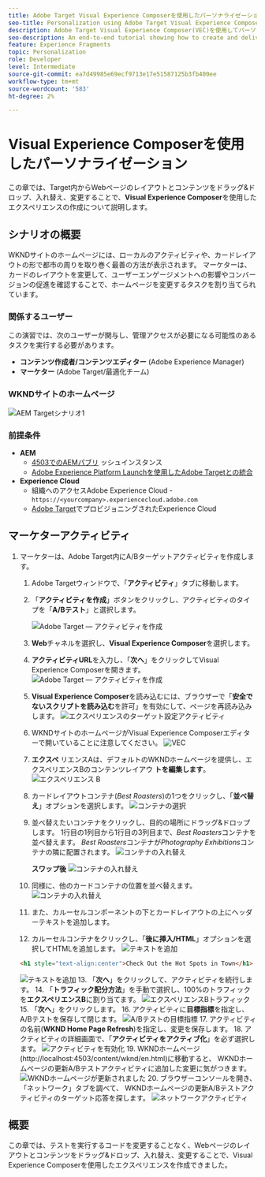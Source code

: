```yaml
---
title: Adobe Target Visual Experience Composerを使用したパーソナライゼーション
seo-title: Personalization using Adobe Target Visual Experience Composer (VEC)
description: Adobe Target Visual Experience Composer(VEC)を使用してパーソナライズされたエクスペリエンスを作成し、配信する方法を示す、エンドツーエンドのチュートリアルです。
seo-description: An end-to-end tutorial showing how to create and deliver personalized experience using Adobe Target Visual Experience Composer (VEC).
feature: Experience Fragments
topic: Personalization
role: Developer
level: Intermediate
source-git-commit: ea7d49985e69ecf9713e17e51587125b3fb400ee
workflow-type: tm+mt
source-wordcount: '583'
ht-degree: 2%

---
```



# Visual Experience Composerを使用したパーソナライゼーション

この章では、Target内からWebページのレイアウトとコンテンツをドラッグ&amp;ドロップ、入れ替え、変更することで、**Visual Experience Composer**&#x200B;を使用したエクスペリエンスの作成について説明します。

## シナリオの概要

WKNDサイトのホームページには、ローカルのアクティビティや、カードレイアウトの形で都市の周りを取り巻く最善の方法が表示されます。 マーケターは、カードのレイアウトを変更して、ユーザーエンゲージメントへの影響やコンバージョンの促進を確認することで、ホームページを変更するタスクを割り当てられています。

### 関係するユーザー

この演習では、次のユーザーが関与し、管理アクセスが必要になる可能性のあるタスクを実行する必要があります。

* **コンテンツ作成者/コンテンツエディター** (Adobe Experience Manager)
* **マーケター** (Adobe Target/最適化チーム)

### WKNDサイトのホームページ

![AEM Targetシナリオ1](assets/personalization-use-case-3/aem-target-use-case-3.png)

### 前提条件

* **AEM**
   * [4503でのAEMパブリ](./implementation.md#getting-aem) ッシュインスタンス
   * [Adobe Experience Platform Launchを使用したAdobe Targetとの統合](./using-launch-adobe-io.md#aem-target-using-launch-by-adobe)
* **Experience Cloud**
   * 組織へのアクセスAdobe Experience Cloud - `https://<yourcompany>.experiencecloud.adobe.com`
   * [Adobe Target](https://experiencecloud.adobe.com)でプロビジョニングされたExperience Cloud

## マーケターアクティビティ

1. マーケターは、Adobe Target内にA/Bターゲットアクティビティを作成します。
   1. Adobe Targetウィンドウで、「**アクティビティ**」タブに移動します。
   2. 「**アクティビティを作成**」ボタンをクリックし、アクティビティのタイプを「**A/Bテスト**」と選択します。

      ![Adobe Target — アクティビティを作成](assets/personalization-use-case-2/create-ab-activity.png)
   3. **Web**&#x200B;チャネルを選択し、**Visual Experience Composer**&#x200B;を選択します。
   4. **アクティビティURL**&#x200B;を入力し、「**次へ**」をクリックしてVisual Experience Composerを開きます。
      ![Adobe Target — アクティビティを作成](assets/personalization-use-case-2/create-activity-ab-name.png)
   5. **Visual Experience Composer**&#x200B;を読み込むには、ブラウザーで「**安全でないスクリプトを読み込む**を許可」を有効にして、ページを再読み込みします。
      ![エクスペリエンスのターゲット設定アクティビティ](assets/personalization-use-case-1/load-unsafe-scripts.png)
   6. WKNDサイトのホームページがVisual Experience Composerエディターで開いていることに注意してください。
      ![VEC](assets/personalization-use-case-2/vec.png)
   7. **エクスペ** リエンスAは、デフォルトのWKNDホームページを提供し、エクスペリエンスBのコンテンツレイアウ **トを編集します**。
      ![エクスペリエンス B](assets/personalization-use-case-3/use-case3-experience-b.png)
   8. カードレイアウトコンテナ(*Best Roasters*)の1つをクリックし、「**並べ替え**」オプションを選択します。
      ![コンテナの選択](assets/personalization-use-case-3/container-selection.png)
   9. 並べ替えたいコンテナをクリックし、目的の場所にドラッグ&amp;ドロップします。 1行目の1列目から1行目の3列目まで、*Best Roasters*&#x200B;コンテナを並べ替えます。 *Best Roasters*&#x200B;コンテナが&#x200B;*Photography Exhibitions*コンテナの隣に配置されます。
      ![コンテナの入れ替え](assets/personalization-use-case-3/container-swap.png)

      **スワップ後**
      ![コンテナの入れ替え](assets/personalization-use-case-3/after-swap-1-3.png)
   10. 同様に、他のカードコンテナの位置を並べ替えます。
      ![コンテナの入れ替え](assets/personalization-use-case-3/after-swap-all.png)
   11. また、カルーセルコンポーネントの下とカードレイアウトの上にヘッダーテキストを追加します。
   12. カルーセルコンテナをクリックし、「**後に挿入/HTML**」オプションを選択してHTMLを追加します。
      ![テキストを追加](assets/personalization-use-case-3/add-text.png)

      ```html
      <h1 style="text-align:center">Check Out the Hot Spots in Town</h1>
      ```

      ![テキストを追加](assets/personalization-use-case-3/after-changes.png)
   13. 「**次へ**」をクリックして、アクティビティを続行します。
   14. 「**トラフィック配分方法**」を手動で選択し、100%のトラフィックを&#x200B;**エクスペリエンスB**に割り当てます。
      ![エクスペリエンスBトラフィック](assets/personalization-use-case-2/traffic.png)
   15. 「**次へ**」をクリックします。
   16. アクティビティに&#x200B;**目標指標**を指定し、A/Bテストを保存して閉じます。
      ![A/Bテストの目標指標](assets/personalization-use-case-2/goal-metric.png)
   17. アクティビティの名前(**WKND Home Page Refresh**)を指定し、変更を保存します。
   18. アクティビティの詳細画面で、「**アクティビティをアクティブ化**」を必ず選択します。
      ![アクティビティを有効化](assets/personalization-use-case-3/save-activity.png)
   19. WKNDホームページ(http://localhost:4503/content/wknd/en.html)に移動すると、 WKNDホームページの更新A/Bテストアクティビティに追加した変更に気がつきます。
      ![WKNDホームページが更新されました](assets/personalization-use-case-3/activity-result.png)
   20. ブラウザーコンソールを開き、「ネットワーク」タブを調べて、 WKNDホームページの更新A/Bテストアクティビティのターゲット応答を探します。
      ![ネットワークアクティビティ](assets/personalization-use-case-3/activity-result.png)

## 概要

この章では、テストを実行するコードを変更することなく、Webページのレイアウトとコンテンツをドラッグ&amp;ドロップ、入れ替え、変更することで、Visual Experience Composerを使用したエクスペリエンスを作成できました。
